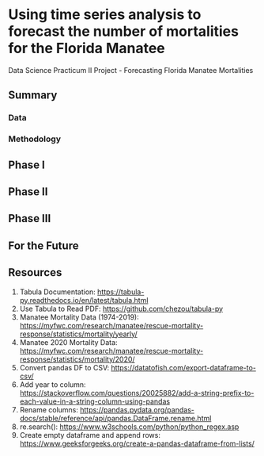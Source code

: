 # Using time series analysis to forecast the number of mortalities for the Florida Manatee
Data Science Practicum II Project - Forecasting Florida Manatee Mortalities


## Summary


### Data



### Methodology



## Phase I


## Phase II 



## Phase III 



## For the Future


## Resources
1. Tabula Documentation: https://tabula-py.readthedocs.io/en/latest/tabula.html
2. Use Tabula to Read PDF: https://github.com/chezou/tabula-py
3. Manatee Mortality Data (1974-2019): https://myfwc.com/research/manatee/rescue-mortality-response/statistics/mortality/yearly/
4. Manatee 2020 Mortality Data: https://myfwc.com/research/manatee/rescue-mortality-response/statistics/mortality/2020/
5. Convert pandas DF to CSV: https://datatofish.com/export-dataframe-to-csv/
6. Add year to column: https://stackoverflow.com/questions/20025882/add-a-string-prefix-to-each-value-in-a-string-column-using-pandas
7. Rename columns: https://pandas.pydata.org/pandas-docs/stable/reference/api/pandas.DataFrame.rename.html
8. re.search(): https://www.w3schools.com/python/python_regex.asp
9. Create empty dataframe and append rows: https://www.geeksforgeeks.org/create-a-pandas-dataframe-from-lists/
